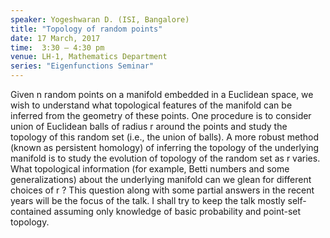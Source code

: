 ```yaml
---
speaker: Yogeshwaran D. (ISI, Bangalore)
title: "Topology of random points"
date: 17 March, 2017
time:  3:30 – 4:30 pm
venue: LH-1, Mathematics Department
series: "Eigenfunctions Seminar"
---
```


Given n random points on a manifold embedded in a Euclidean
space, we wish to understand what topological features of the manifold can
be inferred from the geometry of these points. One procedure is to
consider union of Euclidean balls of radius r around the points and study
the topology of this random set (i.e., the union of balls). A more robust
method (known as persistent homology) of inferring the topology of the
underlying manifold is to study the evolution of topology of the random
set as r varies. What topological information (for example, Betti numbers and
some generalizations) about the underlying manifold can we glean for
different choices of r ?  This question along with some partial answers in
the recent years will be the focus of the talk. I shall try to keep the
talk mostly self-contained assuming only knowledge of basic probability
and point-set topology.
